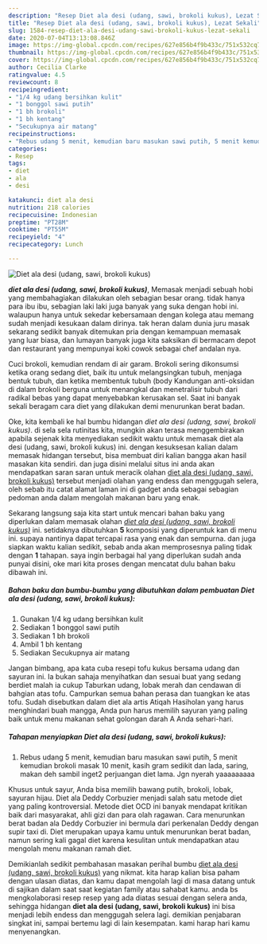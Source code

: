 ```yaml
---
description: "Resep Diet ala desi (udang, sawi, brokoli kukus), Lezat Sekali"
title: "Resep Diet ala desi (udang, sawi, brokoli kukus), Lezat Sekali"
slug: 1584-resep-diet-ala-desi-udang-sawi-brokoli-kukus-lezat-sekali
date: 2020-07-04T13:13:08.846Z
image: https://img-global.cpcdn.com/recipes/627e856b4f9b433c/751x532cq70/diet-ala-desi-udang-sawi-brokoli-kukus-foto-resep-utama.jpg
thumbnail: https://img-global.cpcdn.com/recipes/627e856b4f9b433c/751x532cq70/diet-ala-desi-udang-sawi-brokoli-kukus-foto-resep-utama.jpg
cover: https://img-global.cpcdn.com/recipes/627e856b4f9b433c/751x532cq70/diet-ala-desi-udang-sawi-brokoli-kukus-foto-resep-utama.jpg
author: Cecilia Clarke
ratingvalue: 4.5
reviewcount: 8
recipeingredient:
- "1/4 kg udang bersihkan kulit"
- "1 bonggol sawi putih"
- "1 bh brokoli"
- "1 bh kentang"
- "Secukupnya air matang"
recipeinstructions:
- "Rebus udang 5 menit, kemudian baru masukan sawi putih, 5 menit kemudian brokoli masak 10 menit, kasih gram sedikit dan lada, saring, makan deh sambil inget2 perjuangan diet lama. Jgn nyerah yaaaaaaaaa"
categories:
- Resep
tags:
- diet
- ala
- desi

katakunci: diet ala desi 
nutrition: 218 calories
recipecuisine: Indonesian
preptime: "PT28M"
cooktime: "PT55M"
recipeyield: "4"
recipecategory: Lunch

---
```



![Diet ala desi (udang, sawi, brokoli kukus)](https://img-global.cpcdn.com/recipes/627e856b4f9b433c/751x532cq70/diet-ala-desi-udang-sawi-brokoli-kukus-foto-resep-utama.jpg)

<b><i>diet ala desi (udang, sawi, brokoli kukus)</i></b>, Memasak menjadi sebuah hobi yang membahagiakan dilakukan oleh sebagian besar orang. tidak hanya para ibu ibu, sebagian laki laki juga banyak yang suka dengan hobi ini. walaupun hanya untuk sekedar kebersamaan dengan kolega atau memang sudah menjadi kesukaan dalam dirinya. tak heran dalam dunia juru masak sekarang sedikit banyak ditemukan pria dengan kemampuan memasak yang luar biasa, dan lumayan banyak juga kita saksikan di bermacam depot dan restaurant yang mempunyai koki cowok sebagai chef andalan nya.

Cuci brokoli, kemudian rendam di air garam. Brokoli sering dikonsumsi ketika orang sedang diet, baik itu untuk melangsingkan tubuh, menjaga bentuk tubuh, dan ketika membentuk tubuh (body Kandungan anti-oksidan di dalam brokoli berguna untuk menangkal dan menetralisir tubuh dari radikal bebas yang dapat menyebabkan kerusakan sel. Saat ini banyak sekali beragam cara diet yang dilakukan demi menurunkan berat badan.

Oke, kita kembali ke hal bumbu hidangan <i>diet ala desi (udang, sawi, brokoli kukus)</i>. di sela sela rutinitas kita, mungkin akan terasa menggembirakan apabila sejenak kita menyediakan sedikit waktu untuk memasak diet ala desi (udang, sawi, brokoli kukus) ini. dengan kesuksesan kalian dalam memasak hidangan tersebut, bisa membuat diri kalian bangga akan hasil masakan kita sendiri. dan juga disini melalui situs ini anda akan mendapatkan saran saran untuk meracik olahan <u>diet ala desi (udang, sawi, brokoli kukus)</u> tersebut menjadi olahan yang endess dan menggugah selera, oleh sebab itu catat alamat laman ini di gadget anda sebagai sebagian pedoman anda dalam mengolah makanan baru yang enak.


Sekarang langsung saja kita start untuk mencari bahan baku yang diperlukan dalam memasak olahan <u><i>diet ala desi (udang, sawi, brokoli kukus)</i></u> ini. setidaknya dibutuhkan <b>5</b> komposisi yang diperuntuk kan di menu ini. supaya nantinya dapat tercapai rasa yang enak dan sempurna. dan juga siapkan waktu kalian sedikit, sebab anda akan memprosesnya paling tidak dengan <b>1</b> tahapan. saya ingin berbagai hal yang diperlukan sudah anda punyai disini, oke mari kita proses dengan mencatat dulu bahan baku dibawah ini.

<!--inarticleads1-->

##### Bahan baku dan bumbu-bumbu yang dibutuhkan dalam pembuatan Diet ala desi (udang, sawi, brokoli kukus):

1. Gunakan 1/4 kg udang bersihkan kulit
1. Sediakan 1 bonggol sawi putih
1. Sediakan 1 bh brokoli
1. Ambil 1 bh kentang
1. Sediakan Secukupnya air matang


Jangan bimbang, apa kata cuba resepi tofu kukus bersama udang dan sayuran ini. Ia bukan sahaja menyihatkan dan sesuai buat yang sedang berdiet malah ia cukup Taburkan udang, lobak merah dan cendawan di bahgian atas tofu. Campurkan semua bahan perasa dan tuangkan ke atas tofu. Sudah disebutkan dalam diet ala artis Atiqah Hasiholan yang harus menghindari buah mangga, Anda pun harus memilih sayuran yang paling baik untuk menu makanan sehat golongan darah A Anda sehari-hari. 

<!--inarticleads2-->

##### Tahapan menyiapkan Diet ala desi (udang, sawi, brokoli kukus):

1. Rebus udang 5 menit, kemudian baru masukan sawi putih, 5 menit kemudian brokoli masak 10 menit, kasih gram sedikit dan lada, saring, makan deh sambil inget2 perjuangan diet lama. Jgn nyerah yaaaaaaaaa


Khusus untuk sayur, Anda bisa memilih bawang putih, brokoli, lobak, sayuran hijau. Diet ala Deddy Corbuzier menjadi salah satu metode diet yang paling kontroversial. Metode diet OCD ini banyak mendapat kritikan baik dari masyarakat, ahli gizi dan para olah ragawan. Cara menurunkan berat badan ala Deddy Corbuzier ini bermula dari perkenalan Deddy dengan supir taxi di. Diet merupakan upaya kamu untuk menurunkan berat badan, namun sering kali gagal diet karena kesulitan untuk mendapatkan atau mengolah menu makanan ramah diet. 

Demikianlah sedikit pembahasan masakan perihal bumbu <u>diet ala desi (udang, sawi, brokoli kukus)</u> yang nikmat. kita harap kalian bisa paham dengan ulasan diatas, dan kamu dapat mengolah lagi di masa datang untuk di sajikan dalam saat saat kegiatan family atau sahabat kamu. anda bs mengkolaborasi resep resep yang ada diatas sesuai dengan selera anda, sehingga hidangan <b>diet ala desi (udang, sawi, brokoli kukus)</b> ini bisa menjadi lebih endess dan menggugah selera lagi. demikian penjabaran singkat ini, sampai bertemu lagi di lain kesempatan. kami harap hari kamu menyenangkan.

